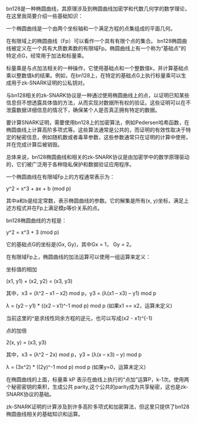bn128是一种椭圆曲线，其原理涉及到椭圆曲线加密学和代数几何学的数学理论，在这里我简要介绍一些基础知识：

一个椭圆曲线是一个由两个坐标轴和一个满足方程的点集组成的平面几何。

在有限域上的椭圆曲线（Fp）可以看作一个具有有限个点的集合。 bn128椭圆曲线被定义在一个具有大质数素数的有限域Fp。椭圆曲线上有一个称为“基础点”的特定点G，经常用于加法和标量乘。

标量乘是与点加法相关的一种操作，它使用基础点和一个整数值k，并计算基础点乘以整数值k的结果。例如，在bn128上，在特定的基础点G上执行标量乘可以生成用于zk-SNARK证明的公私钥对。

与bn128相关的zk-SNARK协议是一种通过使用椭圆曲线上的点，以证明已知某些信息但不想透露具体值的方法，从而实现对数据所有权的验证。这些证明可以在不泄露数据详细信息的情况下，确保某个人是否真正拥有特定的数据。

要计算SNARK证明，需要使用bn128上的加密算法，例如Pedersen哈希函数，在椭圆曲线上计算高阶多项式等。这些算法通常是公共的，而证明的有效性取决于特定的秘密信息，例如随机数或者毒草参数，这些参数通常只在证明的计算中使用，并在完成计算后被销毁。

总体来说，bn128椭圆曲线和相关的zk-SNARK协议是由加密学中的数学原理驱动的，它们被广泛用于各种隐私保护和数据验证应用程序。



一个椭圆曲线在有限域Fp上的方程通常表示为：

y^2 = x^3 + ax + b (mod p)

其中a和b是给定常数，表示椭圆曲线的参数。它的解集是所有(x, y)坐标，满足上述方程式并在Fp上满足模p等价关系的点。

bn128椭圆曲线的方程是：

y^2 = x^3 + 3 (mod p)

它的基础点G的坐标是(Gx, Gy)，其中Gx = 1， Gy = 2。

在有限域Fp上，椭圆曲线的加法运算可以使用一组运算来定义：

坐标值的相加

(x1, y1) + (x2, y2) = (x3, y3)

其中，x3 = (λ^2 – x1 – x2) mod p，y3 = (λ(x1 – x3) – y1) mod p

λ = (y2 – y1) * ((x2 – x1)^-1 mod p) mod p (如果x1 == x2，运算未定义)

当前这里的^是求线性同余方程的逆元，也可以写成(x2 - x1)^{-1}

点的加倍

2(x, y) = (x3, y3)

其中，x3 = (λ^2 – 2x) mod p，y3 = (λ(x – x3) – y) mod p

λ = (3x^2) * ((2y)^-1 mod p) mod p (如果y=0，运算未定义)

在椭圆曲线的上面，标量乘 kP 表示在曲线上执行的“点加”运算P，k-1次。使用两个秘密密钥的乘积，生成公共 parity,这个公共的parity成为共享秘密，这也是zk-SNARK协议的基础。

zk-SNARK证明的计算涉及到许多高阶多项式和加密算法，但这里只提供了bn128椭圆曲线相关的基础知识和运算。